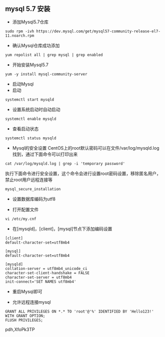 ## mysql 5.7 安装

- 添加Mysql5.7仓库
```
sudo rpm -ivh https://dev.mysql.com/get/mysql57-community-release-el7-11.noarch.rpm
```

- 确认Mysql仓库成功添加
```
yum repolist all | grep mysql | grep enabled
```

- 开始安装Mysql5.7
```
yum -y install mysql-community-server
```


- 启动Mysql
- 启动
```
systemctl start mysqld
```

- 设置系统启动时自动启动
```
systemctl enable mysqld
```

- 查看启动状态
```
systemctl status mysqld
```

- Mysql的安全设置
CentOS上的root默认密码可以在文件/var/log/mysqld.log找到，通过下面命令可以打印出来
```
cat /var/log/mysqld.log | grep -i 'temporary password'
```
执行下面命令进行安全设置，这个命令会进行设置root密码设置，移除匿名用户，禁止root用户远程连接等
```
mysql_secure_installation
```

- 设置数据库编码为utf8

- 打开配置文件

```
vi /etc/my.cnf
```

- 在[mysqld]，[client]，[mysql]节点下添加编码设置

```shell
[client]
default-character-set=utf8mb4

[mysql]
default-character-set=utf8mb4

[mysqld]
collation-server = utf8mb4_unicode_ci
character-set-client-handshake = FALSE
character-set-server = utf8mb4
init-connect='SET NAMES utf8mb4'
```

- 重启Mysql即可


- 允许远程连接mysql
```
GRANT ALL PRIVILEGES ON *.* TO 'root'@'%' IDENTIFIED BY 'Hello123!' WITH GRANT OPTION;
FLUSH PRIVILEGES;

```


pdh,XfoPk3TP
